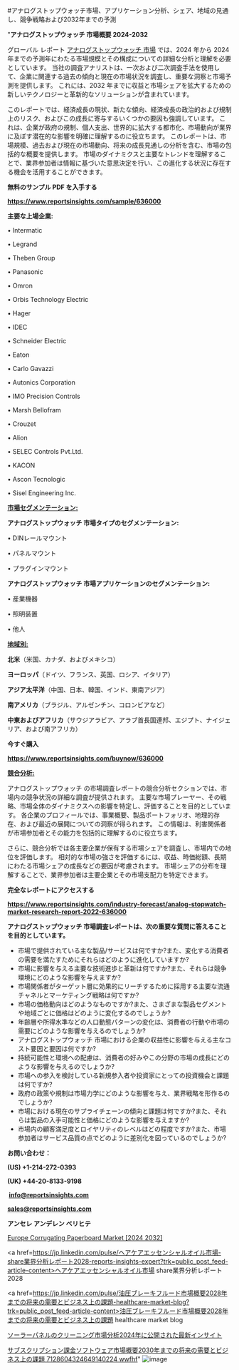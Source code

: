 #アナログストップウォッチ市場、アプリケーション分析、シェア、地域の見通し、競争戦略および2032年までの予測

"<strong>アナログストップウォッチ 市場概要 2024-2032</strong>

グローバル レポート <a href=https://www.reportsinsights.com/sample/636000>アナログストップウォッチ 市場</a> では、2024 年から 2024 年までの予測年にわたる市場規模とその構成についての詳細な分析と理解を必要としています。 当社の調査アナリストは、一次および二次調査手法を使用して、企業に関連する過去の傾向と現在の市場状況を調査し、重要な洞察と市場予測を提供します。 これには、2032 年までに収益と市場シェアを拡大​​するための新しいテクノロジーと革新的なソリューションが含まれています。

このレポートでは、経済成長の現状、新たな傾向、経済成長の政治的および規制上のリスク、およびこの成長に寄与するいくつかの要因も強調しています。 これは、企業が政府の規制、個人支出、世界的に拡大する都市化、市場動向が業界に及ぼす潜在的な影響を明確に理解するのに役立ちます。 このレポートは、市場規模、過去および現在の市場動向、将来の成長見通しの分析を含む、市場の包括的な概要を提供します。 市場のダイナミクスと主要なトレンドを理解することで、業界参加者は情報に基づいた意思決定を行い、この進化する状況に存在する機会を活用することができます。

<strong><b>無料のサンプル PDF を入手する</b></strong>

<a href=https://www.reportsinsights.com/sample/636000><strong><u>https://www.reportsinsights.com/sample/636000</u></strong></a>

<strong>主要な上場企業:</strong>

• Intermatic

• Legrand

• Theben Group

• Panasonic

• Omron

• Orbis Technology Electric

• Hager

• IDEC

• Schneider Electric

• Eaton

• Carlo Gavazzi

• Autonics Corporation

• IMO Precision Controls

• Marsh Bellofram

• Crouzet

• Alion

• SELEC Controls Pvt.Ltd.

• KACON

• Ascon Tecnologic

• Sisel Engineering Inc.

<strong><u>市場セグメンテーション</u></strong><strong><u>:</u></strong>

<strong>アナログストップウォッチ 市場タイプのセグメンテーション:</strong>

• DINレールマウント

• パネルマウント

• プラグインマウント

<strong>アナログストップウォッチ 市場アプリケーションのセグメンテーション:</strong>

• 産業機器

• 照明装置

• 他人

<strong><u>地域別</u></strong><strong><u>:</u></strong>

<strong>北米</strong>（米国、カナダ、およびメキシコ）

<strong>ヨーロッパ</strong>（ドイツ、フランス、英国、ロシア、イタリア）

<strong>アジア太平洋</strong>（中国、日本、韓国、インド、東南アジア）

<strong>南アメリカ</strong>（ブラジル、アルゼンチン、コロンビアなど）

<strong>中東およびアフリカ</strong>（サウジアラビア、アラブ首長国連邦、エジプト、ナイジェリア、および南アフリカ）

<strong>今すぐ購入</strong>

<a href=https://www.reportsinsights.com/buynow/636000><strong><u>https://www.reportsinsights.com/buynow/636000</u></strong></a>

<strong><u>競合分析:</u></strong>

アナログストップウォッチ の市場調査レポートの競合分析セクションでは、市場内の競争状況の詳細な調査が提供されます。 主要な市場プレーヤー、その戦略、市場全体のダイナミクスへの影響を特定し、評価することを目的としています。 各企業のプロフィールでは、事業概要、製品ポートフォリオ、地理的存在、および最近の展開についての洞察が得られます。 この情報は、利害関係者が市場参加者とその能力を包括的に理解するのに役立ちます。

さらに、競合分析では各主要企業が保有する市場シェアを調査し、市場内での地位を評価します。 相対的な市場の強さを評価するには、収益、時価総額、長期にわたる市場シェアの成長などの要因が考慮されます。 市場シェアの分布を理解することで、業界参加者は主要企業とその市場支配力を特定できます。

<strong>完全なレポートにアクセスする</strong>

<a href=https://www.reportsinsights.com/industry-forecast/analog-stopwatch-market-research-report-2022-636000><strong><u><b>https://www.reportsinsights.com/industry-forecast/analog-stopwatch-market-research-report-2022-636000</b></u></strong></a>

<strong><b>アナログストップウォッチ 市場調査レポートは、次の重要な質問に答えることを目的としています。</b></strong>
<ul>
  <li>市場で提供されている主な製品/サービスは何ですか?また、変化する消費者の需要を満たすためにそれらはどのように進化していますか?</li>
  <li>市場に影響を与える主要な技術進歩と革新は何ですか?また、それらは競争環境にどのような影響を与えますか?</li>
  <li>市場関係者がターゲット層に効果的にリーチするために採用する主要な流通チャネルとマーケティング戦略は何ですか?</li>
  <li>市場の価格動向はどのようなものですか?また、さまざまな製品セグメントや地域ごとに価格はどのように変化するのでしょうか?</li>
  <li>年齢層や所得水準などの人口動態パターンの変化は、消費者の行動や市場の需要にどのような影響を与えるのでしょうか?</li>
  <li>アナログストップウォッチ 市場における企業の収益性に影響を与える主なコスト要因と要因は何ですか?</li>
  <li>持続可能性と環境への配慮は、消費者の好みやこの分野の市場の成長にどのような影響を与えるのでしょうか?</li>
  <li>市場への参入を検討している新規参入者や投資家にとっての投資機会と課題は何ですか?</li>
  <li>政府の政策や規制は市場力学にどのような影響を与え、業界戦略を形作るのでしょうか?</li>
  <li>市場における現在のサプライチェーンの傾向と課題は何ですか?また、それらは製品の入手可能性と価格にどのような影響を与えますか?</li>
  <li>市場内の顧客満足度とロイヤリティのレベルはどの程度ですか?また、市場参加者はサービス品質の点でどのように差別化を図っているのでしょうか?</li>
</ul>
<strong>お問い合わせ：</strong>

<strong>(US) +1-214-272-0393</strong>

<strong>(UK) +44-20-8133-9198</strong>

<strong> </strong><a href=info@reportsinsights.com><strong><u>info@reportsinsights.com</u></strong></a>

<a href=sales@reportsinsights.com><strong><u>sales@reportsinsights.com</u></strong></a>

<strong>アンセレ アンデレン ベリヒテ</strong>

<a href=https://www.linkedin.com/pulse/europe-corrugating-paperboard-markets-2024-business-hqgkf/>Europe Corrugating Paperboard Market [2024 2032]</a>

<a href=https://jp.linkedin.com/pulse/ヘアケアエッセンシャルオイル市場-share業界分析レポート2028-reports-insights-expert?trk=public_post_feed-article-content>ヘアケアエッセンシャルオイル市場 share業界分析レポート2028</a>

<a href=https://jp.linkedin.com/pulse/油圧ブレーキフルード市場概要2028年までの将来の需要とビジネス上の課題-healthcare-market-blog?trk=public_post_feed-article-content>油圧ブレーキフルード市場概要2028年までの将来の需要とビジネス上の課題 healthcare market blog</a>

<a href=https://www.linkedin.com/pulse/ソーラーパネルのクリーニング市場分析2024年に公開された最新インサイト-reportsinsights-pvt-ltd/>ソーラーパネルのクリーニング市場分析2024年に公開された最新インサイト</a>

<a href=https://www.linkedin.com/pulse/サブスクリプション課金ソフトウェア市場概要2030年までの将来の需要とビジネス上の課題-7128604324649140224-wwfhf/>サブスクリプション課金ソフトウェア市場概要2030年までの将来の需要とビジネス上の課題 7128604324649140224 wwfhf</a>"
![image](https://github.com/aakesh123242/RIMarket/assets/158431203/8ae38264-fdd1-4315-bee9-c1c079e44720)

